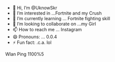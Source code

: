 - 👋 Hi, I’m @UknowSkr
- 👀 I’m interested in ...Fortnite and my Crush
- 🌱 I’m currently learning ... Fortnite fighting skill
- 💞️ I’m looking to collaborate on ...my Girl
- 📫 How to reach me ... Instagram
- 😄 Pronouns: ... 0.0.4
- ⚡ Fun fact: .c.a. lol

<!---
UknowSkr/UknowSkr is a ✨ special ✨ repository because its `README.md` (this file) appears on your GitHub profile.
You can click the Preview link to take a look at your changes.
--->
Wlan
Ping 1100%5
